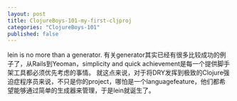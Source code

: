 ```yaml
---
layout: post
title: ClojureBoys-101-my-first-cljproj
categories: "ClojureBoys-101"
published: false
---
```


lein is no more than a generator.
有关generator其实已经有很多比较成功的例子了，从Rails到Yeoman，simplicity and quick achievement是每一个提供脚手架工具都必须优先考虑的事情。
就这点来说，对于将DRY发挥到极致的Clojure强迫症程序员来说，不只是你的project，哪怕是一个languagefeature，他们都希望能够通过简单的生成器来管理，于是lein就诞生了。
